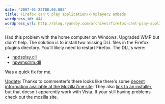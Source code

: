 ```yaml
---
date: "2007-01-22T00:00:00Z"
title: Firefox can't play application/x-mplayer2 embeds
wordpress_id: 444
wordpress_url: http://blog.ryaneby.com/archives/firefox-cant-play-applicationx-mplayer2-embeds/
---
```

Had this problem with the home computer on Windows. Upgraded WMP but didn't help. The solution is to install two missing DLL files in the Firefox plugins directory. You'll likely need to restart Firefox. The DLL's were:

<ul>
<li><a href="http://www.dlldump.com/download-dll-files_new.php/dllfiles/N/npdsplay.dll/3.0.2.628/download.html">npdsplay.dll</a></li>
<li><a href="http://www.dlldump.com/download-dll-files_new.php/dllfiles/N/npwmsdrm.dll/9.00.00.3250/download.html">npwmsdrm.dll</a></li>
</ul>

Was a quick fix for me.

<ins>Update</ins>: Thanks to commenter's there looks like there's some <a href="http://kb.mozillazine.org/Windows_Media_Player">decent information available at the MozillaZine site</a>. They also <a href="http://www.microsoft.com/windows/windowsmedia/player/version64/plugin.aspx">link to an installer</a>, but that doesn't apparently work with Vista. If your still having problems check out the mozilla site.
